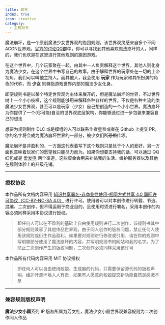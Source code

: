```yaml
---
title: 前言
index: true
icon: creative
category:
  - 主规则书
---
```

魔法崩坏，是一个原创魔法少女世界观的跑团规则，该世界观灵感来自多个不同ACGN世界观。[官方的讨论QQ群](https://jq.qq.com/?_wv=1027&k=LsRdMXNg)中，你可以寻找到其他喜欢魔法崩坏的人，同样的，我们也欢迎在这里进行其他规则的跑团游戏。

在这个世界中，几个玩家聚在一起，由其中一人负责解释这个世界，其他人则化身为魔法少女，在这个世界中书写自己的故事。由于解释世界的玩家处在一切的上帝视角，我们可以叫他主持人。而其他人，我会使用 **玩家** 作为玩家和其所扮演的角色的代称，而 **少女** 则特指游戏世界内部的魔法少女化身。

即便规则书是以某个特定世界观为主体来展开的，但是魔法崩坏的世界，不过世界树上一个小小枝桠，这个规则能够用来解释各种各样的世界，不仅是各种主流的类魔法少女世界观，甚至可以是玩家（少女）自己想创造的一个小小世界。魔法崩坏为你提供了一个(尽可能)自洽的世界观底层架构，你能够通过进一步包装来兼容自己的想法

想要为规则制作 DLC 或是模组的人可以联系作者星奈或者在 Github 上提交 PR，你的名字将会成为魔法崩坏世界的一部分，被少女们所~~恐惧~~传颂。

魔法崩坏是非盈利的，一方面这代表着写下这个规则只是处于个人的爱好，另一方面也意味着玩家们的愿望我只能尽力而为。如果你想要支持我的话，可以通过 QQ 红包或是 [爱发电](https://afdian.net/@ssrvup) 两个渠道，这些资金会用来补贴我的生活、维护服务器以及其他在规则体验上的升级花销。

---
### 授权协议
本作品所有文档内容采用 [知识共享署名-非商业性使用-相同方式共享 4.0 国际许可协议（CC-BY-NC-SA 4.0）](http://creativecommons.org/licenses/by-nc-sa/4.0/) 进行许可。使用者可以对本创作进行转载、节选、混编、二次创作，但不得运用于商业目的，且使用时须进行署名，采用本创作的内容必须同样采用本协议进行授权。
> 即任何人可以在不盈利的基础上自由使用规则进行二次创作，该规则书其中部分规则兼容了其他作品世界观，由于同人创作的版权问题，禁止任何人使用该规则或衍生作品盈利。如果要对规则进行修改或引用，请在你的规则中写明哪部分使用了魔法崩坏的内容，并写明规则书的网站和我的名字。为了防止二次创作产生的版权问题，二次创作必须同样采用该许可

本作品所有代码内容采用 MIT 协议授权
> 即任何人可以自由使用骰娘、生成器的代码，只需要保留源代码的版权声明，维护开源环境人人有责，如果有人愿意向骰娘提交新功能自然是感激不尽
---
### 兼容规则版权声明
**魔法少女小圆**系列 IP 版权所属为芳文社，魔法少女小圆世界观兼容规则为二次创作同人作品
